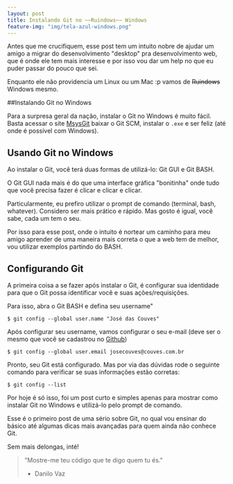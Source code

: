 ```yaml
---
layout: post
title: Instalando Git no ~~Ruindows~~ Windows
feature-img: "img/tela-azul-windows.png"
---
```


Antes que me crucifiquem, esse post tem um intuito nobre de ajudar um amigo a migrar do desenvolvimento "desktop" pra desenvolvimento web, que é onde ele tem mais interesse e por isso vou dar um help no que eu puder passar do pouco que sei.

Enquanto ele não providencia um Linux ou um Mac :p vamos de ~~Ruindows~~ Windows mesmo.

##Instalando Git no Windows

Para a surpresa geral da nação, instalar o Git no Windows é muito fácil. Basta acessar o site [MsysGit](http://msysgit.github.io/) baixar o Git SCM, instalar o `.exe` e ser feliz (até onde é possível com Windows).

## Usando Git no Windows

Ao instalar o Git, você terá duas formas de utilizá-lo: Git GUI e Git BASH.

O Git GUI nada mais é do que uma interface gráfica "bonitinha" onde tudo que você precisa fazer é clicar e clicar e clicar.

Particularmente, eu prefiro utilizar o prompt de comando (terminal, bash, whatever). Considero ser mais prático e rápido. Mas gosto é igual, você sabe, cada um tem o seu.

Por isso para esse post, onde o intuito é nortear um caminho para meu amigo aprender de uma maneira mais correta o que a web tem de melhor, vou utilizar exemplos partindo do BASH.

## Configurando Git

A primeira coisa a se fazer após instalar o Git, é configurar sua identidade para que o Git possa identificar você e suas ações/requisições.

Para isso, abra o Git BASH e defina seu username"

```
$ git config --global user.name "José das Couves"
```

Após configurar seu username, vamos configurar o seu e-mail (deve ser o mesmo que você se cadastrou no [Github](http://github.com))

```
$ git config --global user.email josecouves@couves.com.br
```

Pronto, seu Git está configurado. Mas por via das dúvidas rode o seguinte comando para verificar se suas informações estão corretas:

```
$ git config --list
```

Por hoje é só isso, foi um post curto e simples apenas para mostrar como instalar Git no Windows e utilizá-lo pelo prompt de comando.

Esse é o primeiro post de uma sério sobre Git, no qual vou ensinar do básico até algumas dicas mais avançadas para quem ainda não conhece Git.

Sem mais delongas, inté!

>"Mostre-me teu código que te digo quem tu és."
> - Danilo Vaz
